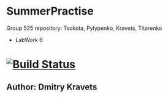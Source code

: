 # SummerPractise
Group 525 repository: Tsokota, Pylypenko, Kravets, Titarenko
+ LabWork 6 
# [![Build Status](https://travis-ci.com/tsokota/SummerPractise.svg?branch=LabWork6)](https://travis-ci.com/tsokota/SummerPractise)
## Author: Dmitry Kravets ##
